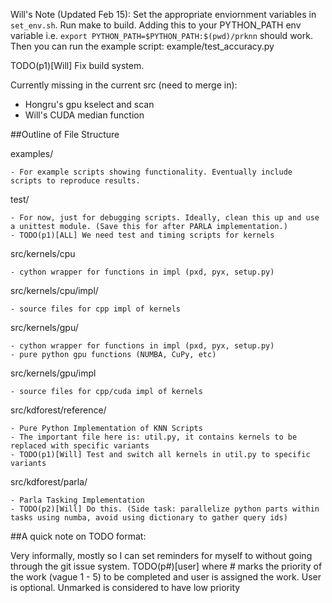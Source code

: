 



Will's Note (Updated Feb 15):
Set the appropriate enviornment variables in `set_env.sh`. Run make to build. 
Adding this to your PYTHON_PATH env variable i.e. `export PYTHON_PATH=$PYTHON_PATH:$(pwd)/prknn` should work.
Then you can run the example script: example/test_accuracy.py

TODO(p1)[Will] Fix build system.

Currently missing in the current src (need to merge in):
- Hongru's gpu kselect and scan
- Will's CUDA median function


##Outline of File Structure

examples/

    - For example scripts showing functionality. Eventually include scripts to reproduce results. 

test/

    - For now, just for debugging scripts. Ideally, clean this up and use a unittest module. (Save this for after PARLA implementation.)
    - TODO(p1)[ALL] We need test and timing scripts for kernels
 
src/kernels/cpu

    - cython wrapper for functions in impl (pxd, pyx, setup.py)

src/kernels/cpu/impl/

    - source files for cpp impl of kernels

src/kernels/gpu/

    - cython wrapper for functions in impl (pxd, pyx, setup.py)
    - pure python gpu functions (NUMBA, CuPy, etc)

src/kernels/gpu/impl

    - source files for cpp/cuda impl of kernels

src/kdforest/reference/

    - Pure Python Implementation of KNN Scripts
    - The important file here is: util.py, it contains kernels to be replaced with specific variants
    - TODO(p1)[Will] Test and switch all kernels in util.py to specific variants

src/kdforest/parla/

    - Parla Tasking Implementation
    - TODO(p2)[Will] Do this. (Side task: parallelize python parts within tasks using numba, avoid using dictionary to gather query ids)

##A quick note on TODO format:

Very informally, mostly so I can set reminders for myself to without going through the git issue system. 
TODO(p#)[user] where # marks the priority of the work (vague 1 - 5) to be completed and user is assigned the work. User is optional.
Unmarked is considered to have low priority
